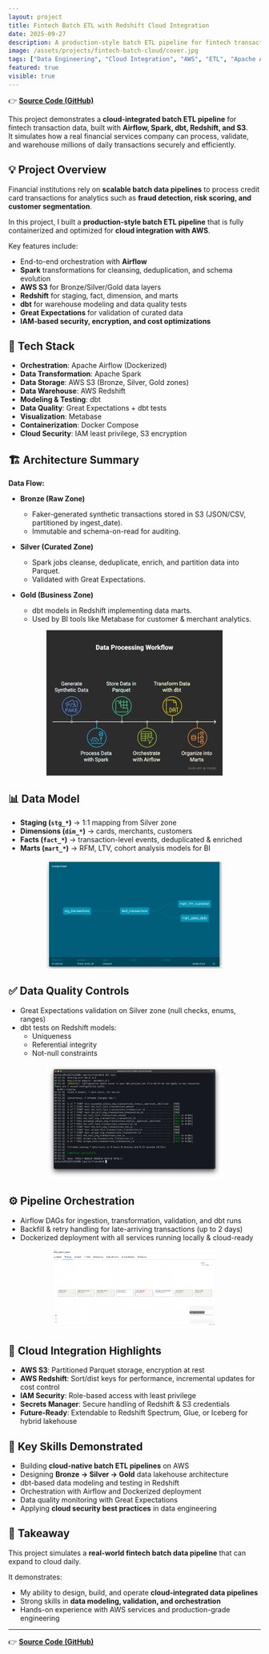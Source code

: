 ```yaml
---
layout: project
title: Fintech Batch ETL with Redshift Cloud Integration
date: 2025-09-27
description: A production-style batch ETL pipeline for fintech transactions with cloud-ready architecture.
image: /assets/projects/fintech-batch-cloud/cover.jpg
tags: ["Data Engineering", "Cloud Integration", "AWS", "ETL", "Apache Airflow", "Apache Spark", "dbt", "Redshift", "S3", "Great Expectations", "Data Quality", "Batch Processing", "Docker"]
featured: true
visible: true
---
```


👉 [**Source Code (GitHub)**](https://github.com/namikimlab/fintech-batch-etl-cloud)

This project demonstrates a **cloud-integrated batch ETL pipeline** for fintech transaction data, built with **Airflow, Spark, dbt, Redshift, and S3**.  
It simulates how a real financial services company can process, validate, and warehouse millions of daily transactions securely and efficiently.


## 💡 Project Overview

Financial institutions rely on **scalable batch data pipelines** to process credit card transactions for analytics such as **fraud detection, risk scoring, and customer segmentation**.  

In this project, I built a **production-style batch ETL pipeline** that is fully containerized and optimized for **cloud integration with AWS**.

Key features include:

- End-to-end orchestration with **Airflow**
- **Spark** transformations for cleansing, deduplication, and schema evolution
- **AWS S3** for Bronze/Silver/Gold data layers
- **Redshift** for staging, fact, dimension, and marts
- **dbt** for warehouse modeling and data quality tests
- **Great Expectations** for validation of curated data
- **IAM-based security, encryption, and cost optimizations**

## 🔧 Tech Stack

- **Orchestration**: Apache Airflow (Dockerized)
- **Data Transformation**: Apache Spark
- **Data Storage**: AWS S3 (Bronze, Silver, Gold zones)
- **Data Warehouse**: AWS Redshift
- **Modeling & Testing**: dbt
- **Data Quality**: Great Expectations + dbt tests
- **Visualization**: Metabase
- **Containerization**: Docker Compose
- **Cloud Security**: IAM least privilege, S3 encryption

## 🏗️ Architecture Summary

**Data Flow:**

- **Bronze (Raw Zone)**  
  - Faker-generated synthetic transactions stored in S3 (JSON/CSV, partitioned by ingest_date).  
  - Immutable and schema-on-read for auditing.

- **Silver (Curated Zone)**  
  - Spark jobs cleanse, deduplicate, enrich, and partition data into Parquet.  
  - Validated with Great Expectations.  

- **Gold (Business Zone)**  
  - dbt models in Redshift implementing data marts.
  - Used by BI tools like Metabase for customer & merchant analytics.

<p align="center">
  <img src="/assets/projects/fintech-batch-cloud/workflow.png" alt="workflow" width="70%" />
</p>


## 📊 Data Model

- **Staging (`stg_*`)** → 1:1 mapping from Silver zone  
- **Dimensions (`dim_*`)** → cards, merchants, customers  
- **Facts (`fact_*`)** → transaction-level events, deduplicated & enriched  
- **Marts (`mart_*`)** → RFM, LTV, cohort analysis models for BI  

<p align="center">
  <img src="/assets/projects/fintech-batch-cloud/dbt_graph.png" alt="dbt lineage" width="70%" />
</p>


## ✅ Data Quality Controls

- Great Expectations validation on Silver zone (null checks, enums, ranges)  
- dbt tests on Redshift models:
  - Uniqueness
  - Referential integrity
  - Not-null constraints  

<p align="center">
  <img src="/assets/projects/fintech-batch-cloud/dbt_test.png" alt="dbt tests" width="70%" />
</p>


## ⚙️ Pipeline Orchestration

- Airflow DAGs for ingestion, transformation, validation, and dbt runs  
- Backfill & retry handling for late-arriving transactions (up to 2 days)  
- Dockerized deployment with all services running locally & cloud-ready  

<p align="center">
  <img src="/assets/projects/fintech-batch-cloud/dag.png" width="65%" />
</p>


## 🔐 Cloud Integration Highlights

- **AWS S3**: Partitioned Parquet storage, encryption at rest  
- **AWS Redshift**: Sort/dist keys for performance, incremental updates for cost control  
- **IAM Security**: Role-based access with least privilege  
- **Secrets Manager**: Secure handling of Redshift & S3 credentials  
- **Future-Ready**: Extendable to Redshift Spectrum, Glue, or Iceberg for hybrid lakehouse  


## 🧰 Key Skills Demonstrated

- Building **cloud-native batch ETL pipelines** on AWS  
- Designing **Bronze → Silver → Gold** data lakehouse architecture  
- dbt-based data modeling and testing in Redshift  
- Orchestration with Airflow and Dockerized deployment  
- Data quality monitoring with Great Expectations  
- Applying **cloud security best practices** in data engineering  


## 🎯 Takeaway

This project simulates a **real-world fintech batch data pipeline** that can expand to cloud daily.  

It demonstrates:

- My ability to design, build, and operate **cloud-integrated data pipelines**  
- Strong skills in **data modeling, validation, and orchestration**  
- Hands-on experience with AWS services and production-grade engineering  

---
👉 [**Source Code (GitHub)**](https://github.com/namikimlab/fintech-batch-etl-cloud)